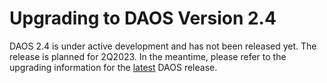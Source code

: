 # Upgrading to DAOS Version 2.4

DAOS 2.4 is under active development and has not been released yet.
The release is planned for 2Q2023.
In the meantime, please refer to the upgrading information for the
[latest](https://docs.daos.io/latest/release/upgrading/) DAOS release.
